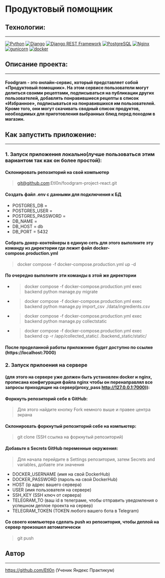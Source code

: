 # Продуктовый помощник

## Технологии:
---
[![Python](https://img.shields.io/badge/-Python-464646?style=flat-square&logo=Python)](https://www.python.org/) [![Django](https://img.shields.io/badge/-Django-464646?style=flat-square&logo=Django)](https://www.djangoproject.com/) [![Django REST Framework](https://img.shields.io/badge/-Django%20REST%20Framework-464646?style=flat-square&logo=Django%20REST%20Framework)](https://www.django-rest-framework.org/) [![PostgreSQL](https://img.shields.io/badge/-PostgreSQL-464646?style=flat-square&logo=PostgreSQL)](https://www.postgresql.org/) [![Nginx](https://img.shields.io/badge/-NGINX-464646?style=flat-square&logo=NGINX)](https://nginx.org/ru/) [![gunicorn](https://img.shields.io/badge/-gunicorn-464646?style=flat-square&logo=gunicorn)](https://gunicorn.org/) [![docker](https://img.shields.io/badge/-Docker-464646?style=flat-square&logo=docker)](https://www.docker.com/)

## Описание проекта:
---
#### Foodgram - это онлайн-сервис, который представляет собой «Продуктовый помощник». На этом сервисе пользователи могут делиться своими рецептами, подписываться на публикации других пользователей, добавлять понравившиеся рецепты в список «Избранное», подписываться на понравившихся им пользователей. Кроме того, они могут скачивать сводный список продуктов, необходимых для приготовления выбранных блюд перед походом в магазин.

## Как запустить приложение:
---
### 1. Запуск приложения локально(лучше пользоваться этим вариантом так как он более простой):
#### Склонировать репозиторий на свой компьютер
> git@github.com:Etl0n/foodgram-project-react.git
#### Создать файл .env с данными для подключения к БД
* POSTGRES_DB = 
* POSTGRES_USER =
* POSTGRES_PASSWORD =
* DB_NAME = 
* DB_HOST = db
* DB_PORT = 5432
#### Собрать докер-контейнеры в единую сеть для этого выполните эту команду из директории где лежит файл docker-compose.production.yml
> docker compose -f docker-compose.production.yml up -d
#### По очередно выполните эти команды в этой же директории
* >docker compose -f docker-compose.production.yml exec backend python manage.py migrate
* >docker compose -f docker-compose.production.yml exec backend python manage.py import_csv ./data/ingredients.csv
* >docker compose -f docker-compose.production.yml exec backend python manage.py collectstatic
* >docker compose -f docker-compose.production.yml exec backend cp -r /app/collected_static/. /backend_static/static/
#### После проделанной работы приложение будет доступно по ссылке (https://localhost:7000)
### 2. Запуск прилоения на сервере
#### (для этого на сервере уже должен быть установлен docker и nginx, прописана конфигурация файла nginx чтобы он перенаправлял все запросы приходящие на сервер(proxy_pass http://127.0.0.1:7000)):
#### Форкнуть репозиторий себе в GitHub:
> Для этого найдите кнопку Fork немного выше и правее центра экрана
#### Склонировать форкнутый репозиторий себе на компьютер:
> git clone (SSH ссылка на форкнутый репозиторий)
#### Добавьте в Secrets GitHub переменные окружения:
>Для начала перейдите в Settings репозитория, затем Secrets and variables, добавте эти значения
* DOCKER_USERNAME (имя на свой DockerHub)
* DOCKER_PASSWORD (пароль на свой DockerHub)
* HOST (ip адрес вашего сервера)
* USER (имя пользователя на сервере)
* SSH_KEY (SSH ключ от сервера)
* TELEGRAM_TO (ваш id в телеграме, чтобы отправить уведомления о успешном деплое проекта на сервер)
* TELEGRAM_TOKEN (TOKEN любого вашего бота в Telegram)
#### Со своего компьютера сделать push из репозитория, чтобы деплой на сервер произошел автоматически
> git push

## Автор
---
https://github.com/Etl0n (Ученик Яндекс Практикум)
